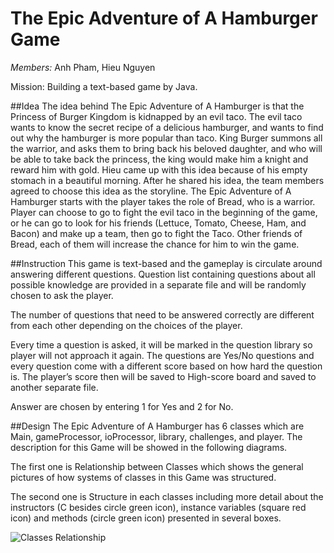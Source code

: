# The Epic Adventure of A Hamburger Game
_Members:_ Anh Pham, Hieu Nguyen 

Mission: Building a text-based game by Java.

##Idea
The idea behind The Epic Adventure of A Hamburger is that the Princess of Burger Kingdom is kidnapped by an evil taco. The evil taco wants to know the secret recipe of a delicious hamburger, and wants to find out why the hamburger is more popular than taco. King Burger summons all the warrior, and asks them to bring back his beloved daughter, and who will be able to take back the princess, the king would make him a knight and reward him with gold. Hieu came up with this idea because of his empty stomach in a beautiful morning. After he shared his idea, the team members agreed to choose this idea as the storyline. The Epic Adventure of A Hamburger starts with the player takes the role of Bread, who is a warrior. Player can choose to go to fight the evil taco in the beginning of the game, or he can go to look for his friends (Lettuce, Tomato, Cheese, Ham, and Bacon) and make up a team, then go to fight the Taco. Other friends of Bread, each of them will increase the chance for him to win the game.

##Instruction
This game is text-based and the gameplay is circulate around answering different questions. Question list containing questions about all possible knowledge are provided in a separate file and will be randomly chosen to ask the player.

The number of questions that need to be answered correctly are different from each other depending on the choices of the player.

Every time a question is asked, it will be marked in the question library so player will not approach it again. The questions are Yes/No questions and every question come with a different score based on how hard the question is. The player’s score then will be saved to High-score board and saved to another separate file.

Answer are chosen by entering 1 for Yes and 2 for No.

##Design
The Epic Adventure of A Hamburger has 6 classes which are Main, gameProcessor, ioProcessor, library, challenges, and player. The description for this Game will be showed in the following diagrams.

The first one is Relationship between Classes which shows the general pictures of how systems of classes in this Game was structured.

The second one is Structure in each classes including more detail about the instructors 
(C besides circle green icon), instance variables (square red icon) and methods (circle green icon) presented in several boxes.

![Classes Relationship](https://farm1.staticflickr.com/758/22487663777_3216fe5e36.jpg)
